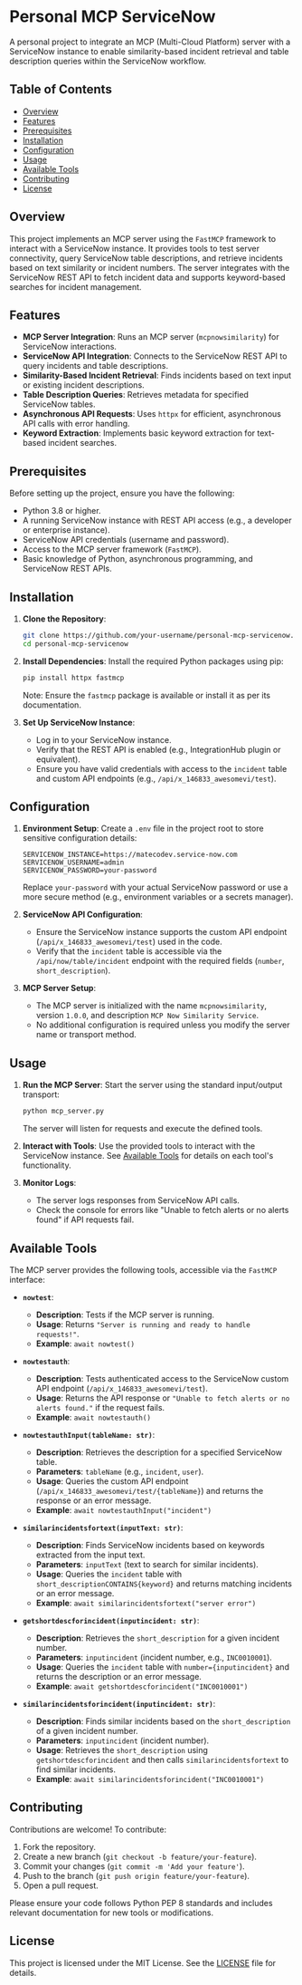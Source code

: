 # Personal MCP ServiceNow

A personal project to integrate an MCP (Multi-Cloud Platform) server with a ServiceNow instance to enable similarity-based incident retrieval and table description queries within the ServiceNow workflow.

## Table of Contents
- [Overview](#overview)
- [Features](#features)
- [Prerequisites](#prerequisites)
- [Installation](#installation)
- [Configuration](#configuration)
- [Usage](#usage)
- [Available Tools](#available-tools)
- [Contributing](#contributing)
- [License](#license)

## Overview
This project implements an MCP server using the `FastMCP` framework to interact with a ServiceNow instance. It provides tools to test server connectivity, query ServiceNow table descriptions, and retrieve incidents based on text similarity or incident numbers. The server integrates with the ServiceNow REST API to fetch incident data and supports keyword-based searches for incident management.

## Features
- **MCP Server Integration**: Runs an MCP server (`mcpnowsimilarity`) for ServiceNow interactions.
- **ServiceNow API Integration**: Connects to the ServiceNow REST API to query incidents and table descriptions.
- **Similarity-Based Incident Retrieval**: Finds incidents based on text input or existing incident descriptions.
- **Table Description Queries**: Retrieves metadata for specified ServiceNow tables.
- **Asynchronous API Requests**: Uses `httpx` for efficient, asynchronous API calls with error handling.
- **Keyword Extraction**: Implements basic keyword extraction for text-based incident searches.

## Prerequisites
Before setting up the project, ensure you have the following:
- Python 3.8 or higher.
- A running ServiceNow instance with REST API access (e.g., a developer or enterprise instance).
- ServiceNow API credentials (username and password).
- Access to the MCP server framework (`FastMCP`).
- Basic knowledge of Python, asynchronous programming, and ServiceNow REST APIs.

## Installation
1. **Clone the Repository**:
   ```bash
   git clone https://github.com/your-username/personal-mcp-servicenow.git
   cd personal-mcp-servicenow
   ```

2. **Install Dependencies**:
   Install the required Python packages using pip:
   ```bash
   pip install httpx fastmcp
   ```
   Note: Ensure the `fastmcp` package is available or install it as per its documentation.

3. **Set Up ServiceNow Instance**:
   - Log in to your ServiceNow instance.
   - Verify that the REST API is enabled (e.g., IntegrationHub plugin or equivalent).
   - Ensure you have valid credentials with access to the `incident` table and custom API endpoints (e.g., `/api/x_146833_awesomevi/test`).

## Configuration
1. **Environment Setup**:
   Create a `.env` file in the project root to store sensitive configuration details:
   ```plaintext
   SERVICENOW_INSTANCE=https://matecodev.service-now.com
   SERVICENOW_USERNAME=admin
   SERVICENOW_PASSWORD=your-password
   ```
   Replace `your-password` with your actual ServiceNow password or use a more secure method (e.g., environment variables or a secrets manager).

2. **ServiceNow API Configuration**:
   - Ensure the ServiceNow instance supports the custom API endpoint (`/api/x_146833_awesomevi/test`) used in the code.
   - Verify that the `incident` table is accessible via the `/api/now/table/incident` endpoint with the required fields (`number`, `short_description`).

3. **MCP Server Setup**:
   - The MCP server is initialized with the name `mcpnowsimilarity`, version `1.0.0`, and description `MCP Now Similarity Service`.
   - No additional configuration is required unless you modify the server name or transport method.

## Usage
1. **Run the MCP Server**:
   Start the server using the standard input/output transport:
   ```bash
   python mcp_server.py
   ```
   The server will listen for requests and execute the defined tools.

2. **Interact with Tools**:
   Use the provided tools to interact with the ServiceNow instance. See [Available Tools](#available-tools) for details on each tool's functionality.

3. **Monitor Logs**:
   - The server logs responses from ServiceNow API calls.
   - Check the console for errors like "Unable to fetch alerts or no alerts found" if API requests fail.

## Available Tools
The MCP server provides the following tools, accessible via the `FastMCP` interface:

- **`nowtest`**:
  - **Description**: Tests if the MCP server is running.
  - **Usage**: Returns `"Server is running and ready to handle requests!"`.
  - **Example**: `await nowtest()`

- **`nowtestauth`**:
  - **Description**: Tests authenticated access to the ServiceNow custom API endpoint (`/api/x_146833_awesomevi/test`).
  - **Usage**: Returns the API response or `"Unable to fetch alerts or no alerts found."` if the request fails.
  - **Example**: `await nowtestauth()`

- **`nowtestauthInput(tableName: str)`**:
  - **Description**: Retrieves the description for a specified ServiceNow table.
  - **Parameters**: `tableName` (e.g., `incident`, `user`).
  - **Usage**: Queries the custom API endpoint (`/api/x_146833_awesomevi/test/{tableName}`) and returns the response or an error message.
  - **Example**: `await nowtestauthInput("incident")`

- **`similarincidentsfortext(inputText: str)`**:
  - **Description**: Finds ServiceNow incidents based on keywords extracted from the input text.
  - **Parameters**: `inputText` (text to search for similar incidents).
  - **Usage**: Queries the `incident` table with `short_descriptionCONTAINS{keyword}` and returns matching incidents or an error message.
  - **Example**: `await similarincidentsfortext("server error")`

- **`getshortdescforincident(inputincident: str)`**:
  - **Description**: Retrieves the `short_description` for a given incident number.
  - **Parameters**: `inputincident` (incident number, e.g., `INC0010001`).
  - **Usage**: Queries the `incident` table with `number={inputincident}` and returns the description or an error message.
  - **Example**: `await getshortdescforincident("INC0010001")`

- **`similarincidentsforincident(inputincident: str)`**:
  - **Description**: Finds similar incidents based on the `short_description` of a given incident number.
  - **Parameters**: `inputincident` (incident number).
  - **Usage**: Retrieves the `short_description` using `getshortdescforincident` and then calls `similarincidentsfortext` to find similar incidents.
  - **Example**: `await similarincidentsforincident("INC0010001")`

## Contributing
Contributions are welcome! To contribute:
1. Fork the repository.
2. Create a new branch (`git checkout -b feature/your-feature`).
3. Commit your changes (`git commit -m 'Add your feature'`).
4. Push to the branch (`git push origin feature/your-feature`).
5. Open a pull request.

Please ensure your code follows Python PEP 8 standards and includes relevant documentation for new tools or modifications.

## License
This project is licensed under the MIT License. See the [LICENSE](LICENSE) file for details.